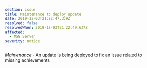 ```yaml
---
section: issue
title: Maintenance to deploy update
date: 2019-12-03T21:22:47.339Z
resolved: false
resolvedWhen: 2019-12-03T21:22:49.637Z
affected:
  - MGG Server
severity: notice
---
```

*Maintenance* - An update is being deployed to fix an issue related to missing achievements.
